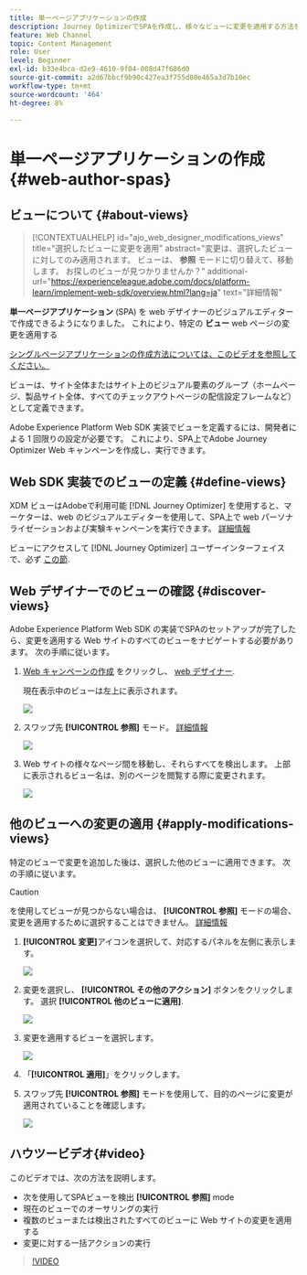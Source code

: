 ```yaml
---
title: 単一ページアプリケーションの作成
description: Journey OptimizerでSPAを作成し、様々なビューに変更を適用する方法を説明します。
feature: Web Channel
topic: Content Management
role: User
level: Beginner
exl-id: b33e4bca-d2e9-4610-9f04-008d47f686d0
source-git-commit: a2d67bbcf9b90c427ea3f755d80e465a3d7b10ec
workflow-type: tm+mt
source-wordcount: '464'
ht-degree: 8%

---
```


# 単一ページアプリケーションの作成 {#web-author-spas}

## ビューについて {#about-views}

>[!CONTEXTUALHELP]
>id="ajo_web_designer_modifications_views"
>title="選択したビューに変更を適用"
>abstract="変更は、選択したビューに対してのみ適用されます。 ビューは、 **参照** モードに切り替えて、移動します。 お探しのビューが見つかりませんか？"
>additional-url="https://experienceleague.adobe.com/docs/platform-learn/implement-web-sdk/overview.html?lang=ja" text="詳細情報"

**単一ページアプリケーション** (SPA) を web デザイナーのビジュアルエディターで作成できるようになりました。 これにより、特定の **ビュー** web ページの変更を適用する

[シングルページアプリケーションの作成方法については、このビデオを参照してください。](#video)

ビューは、サイト全体またはサイト上のビジュアル要素のグループ（ホームページ、製品サイト全体、すべてのチェックアウトページの配信設定フレームなど）として定義できます。

Adobe Experience Platform Web SDK 実装でビューを定義するには、開発者による 1 回限りの設定が必要です。 これにより、SPA上でAdobe Journey Optimizer Web キャンペーンを作成し、実行できます。

## Web SDK 実装でのビューの定義 {#define-views}

XDM ビューはAdobeで利用可能 [!DNL Journey Optimizer] を使用すると、マーケターは、web のビジュアルエディターを使用して、SPA上で web パーソナライゼーションおよび実験キャンペーンを実行できます。 [詳細情報](web-spa-implementation.md)

ビューにアクセスして [!DNL Journey Optimizer] ユーザーインターフェイスで、必ず [この節](web-spa-implementation.md#implement-xdm-views).

## Web デザイナーでのビューの確認 {#discover-views}

Adobe Experience Platform Web SDK の実装でSPAのセットアップが完了したら、変更を適用する Web サイトのすべてのビューをナビゲートする必要があります。 次の手順に従います。

1. [Web キャンペーンの作成](create-web.md) をクリックし、 [web デザイナー](edit-web-content.md).

   現在表示中のビューは左上に表示されます。

   ![](assets/web-designer-view-home.png)

1. スワップ先 **[!UICONTROL 参照]** モード。 [詳細情報](../web/edit-web-content.md#browse-mode)

   ![](assets/web-designer-view-browse.png)

1. Web サイトの様々なページ間を移動し、それらすべてを検出します。 上部に表示されるビュー名は、別のページを閲覧する際に変更されます。

   ![](assets/web-designer-other-view.png)

## 他のビューへの変更の適用 {#apply-modifications-views}

特定のビューで変更を追加した後は、選択した他のビューに適用できます。 次の手順に従います。

>[!CAUTION]
>
>を使用してビューが見つからない場合は、 **[!UICONTROL 参照]** モードの場合、変更を適用するために選択することはできません。 [詳細情報](#discover-views)

1. **[!UICONTROL 変更]**&#x200B;アイコンを選択して、対応するパネルを左側に表示します。

   ![](assets/web-designer-view-modifications-pane.png)

1. 変更を選択し、 **[!UICONTROL その他のアクション]** ボタンをクリックします。 選択 **[!UICONTROL 他のビューに適用]**.

   ![](assets/web-designer-modifications-more-actions.png)

1. 変更を適用するビューを選択します。

   ![](assets/web-designer-modifications-apply-to.png)

1. 「**[!UICONTROL 適用]**」をクリックします。

1. スワップ先 **[!UICONTROL 参照]** モードを使用して、目的のページに変更が適用されていることを確認します。

   ![](assets/web-designer-modifications-applied-view.png)

## ハウツービデオ{#video}

このビデオでは、次の方法を説明します。

* 次を使用してSPAビューを検出 **[!UICONTROL 参照]** mode
* 現在のビューでのオーサリングの実行
* 複数のビューまたは検出されたすべてのビューに Web サイトの変更を適用する
* 変更に対する一括アクションの実行

>[!VIDEO](https://video.tv.adobe.com/v/3424536/?quality=12&learn=on)
